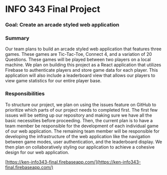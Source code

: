 # INFO 343 Final Project
### Goal: Create an arcade styled web application 
### Summary
Our team plans to build an arcade styled web application that features three games. 
These games are Tic-Tac-Toe, Connect 4, and a variation of 20 Questions. These games 
will be played between two players on a local machine. We plan on building this project
as a React application that utilizes Firebase to authenticate players and store game data
for each player. This application will also include a leaderboard view that allows our 
players to view game statistics for our entire player base.

### Responsibilities
To structure our project, we plan on using the issues feature on GitHub to prioritize 
which parts of our project needs to completed first. The first few issues will be setting
up our repository and making sure we have all the basic necessities before proceeding.
Then, the current plan is to have a team member be responsible for the development of each 
individual game of our web application. The remaining team member will be responsible for 
developing the infrastructure of the web application like the navigation between game modes, 
user authentication, and the leaderboard display. We then plan on collaboratively styling
our application to achieve a cohesive design for our web application.

[https://ken-info343-final.firebaseapp.com/](https://ken-info343-final.firebaseapp.com/)